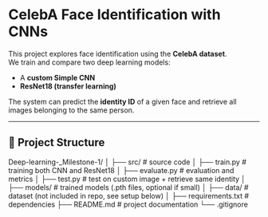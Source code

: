 # CelebA Face Identification with CNNs

This project explores face identification using the **CelebA dataset**.  
We train and compare two deep learning models:  
- A **custom Simple CNN**  
- **ResNet18 (transfer learning)**  

The system can predict the **identity ID** of a given face and retrieve all images belonging to the same person.

---

## 📂 Project Structure

Deep-learning-_Milestone-1/
│
├── src/ # source code
│ ├── train.py # training both CNN and ResNet18
│ ├── evaluate.py # evaluation and metrics
│ ├── test.py # test on custom image + retrieve same identity
│
├── models/ # trained models (.pth files, optional if small)
│
├── data/ # dataset (not included in repo, see setup below)
│
├── requirements.txt # dependencies
├── README.md # project documentation
└── .gitignore
